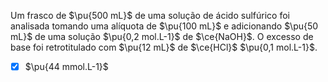 Um frasco de $\pu{500 mL}$ de uma solução de ácido sulfúrico foi analisada tomando uma alíquota de $\pu{100 mL}$ e adicionando $\pu{50 mL}$ de uma solução $\pu{0,2 mol.L-1}$ de $\ce{NaOH}$. O excesso de base foi retrotitulado com $\pu{12 mL}$ de $\ce{HCl}$ $\pu{0,1 mol.L-1}$.

- [x] $\pu{44 mmol.L-1}$

